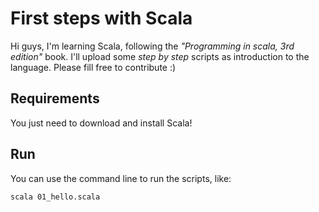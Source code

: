 # First steps with Scala

Hi guys, I'm learning Scala, following the *"Programming in scala, 3rd edition"* book. I'll upload some _step by step_ scripts as introduction to the language. Please fill free to contribute :)

## Requirements

You just need to download and install Scala!

## Run

You can use the command line to run the scripts, like:

    scala 01_hello.scala
